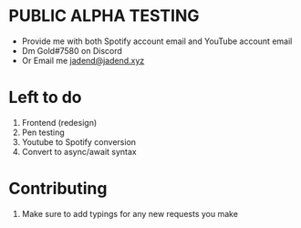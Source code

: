 # PUBLIC ALPHA TESTING
<ul>
    <li>Provide me with both Spotify account email and YouTube account email</li>
    <li>Dm Gold#7580 on Discord</li>
    <li> Or Email me <a href="mailto:jadend@jadend.xyz">jadend@jadend.xyz</a></li>
</ul>

# Left to do
<ol>
    <li>Frontend (redesign)</li>
    <li>Pen testing</li>
    <li>Youtube to Spotify conversion</li>
    <li>Convert to async/await syntax</li>
</ol>

# Contributing
<ol>
    <li>Make sure to add typings for any new requests you make</li>
</ol>
